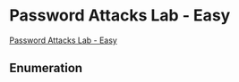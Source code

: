 # Password Attacks Lab - Easy  

[Password Attacks Lab - Easy](https://academy.hackthebox.com/module/147/section/1334)  

## Enumeration  



